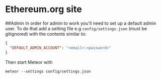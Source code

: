 # Ethereum.org site

##Admin
In order for admin to work you'll need to set up a default admin user. To do that add a setting file e.g `config/settings.json` (must be gitignored) with the contents similar to:
```json
{
  "DEFAULT_ADMIN_ACCOUNT": "<email>:<password>"
}
```

Then start Meteor with
```
meteor --settings config/settings.json
```
